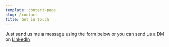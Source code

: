 ```yaml
---
template: contact-page
slug: /contact
title: Get in touch
---
```



Just send us me a message using the form below or you can send us a DM on [LinkedIn](https://www.linkedin.com/)
